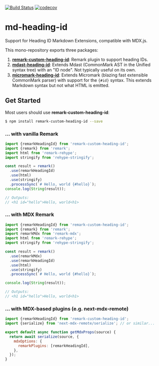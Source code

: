 [![Build Status](https://github.com/Eyas/md-heading-id/actions/workflows/ci.yml/badge.svg)](https://github.com/Eyas/md-heading-id/actions/workflows/ci.yml)
[![codecov](https://codecov.io/gh/Eyas/md-heading-id/branch/main/graph/badge.svg?token=BAF7ARB105)](https://codecov.io/gh/Eyas/md-heading-id)

# md-heading-id

Support for Heading ID Markdown Extensions, compatible with MDX.js.

This mono-repository exports three packages:

1. **[remark-custom-heading-id](./packages/remark-custom-heading-id/)**: Remark
   plugin to support heading IDs.
2. **[mdast-heading-id](./packages/mdast-heading-id)**: Extends Mdast
   (CommonMark AST in the Unified syntax tree) with an "ID node". Not typically
   useful on its own.
3. **[micromark-heading-id](./packages/micromark-heading-id)**: Extends
   Micromark (blazing fast extensible CommonMark parser) with support for the
   `{#id}` syntax. This extends Markdown syntax but not what HTML is emitted.

## Get Started

Most users should use **remark-custom-heading-id**:

```bash
$ npm install remark-custom-heading-id --save
```

### ... with vanilla Remark

```js
import {remarkHeadingId} from 'remark-custom-heading-id';
import {remark} from 'remark';
import html from 'remark-rehype';
import stringify from 'rehype-stringify';

const result = remark()
  .use(remarkHeadingId)
  .use(html)
  .use(stringify)
  .processSync(`# Hello, world {#hello}`);
console.log(String(result));

// Outputs:
// <h1 id="hello">Hello, world<h1>
```

### ... with MDX Remark

```js
import {remarkHeadingId} from 'remark-custom-heading-id';
import {remark} from 'remark';
import remarkMdx from 'remark-mdx';
import html from 'remark-rehype';
import stringify from 'rehype-stringify';

const result = remark()
  .use(remarkMdx)
  .use(remarkHeadingId)
  .use(html)
  .use(stringify)
  .processSync(`# Hello, world {#hello}`);

console.log(String(result));

// Outputs:
// <h1 id="hello">Hello, world<h1>
```

### ... with MDX-based plugins (e.g. next-mdx-remote)

```js
import {remarkHeadingId} from 'remark-custom-heading-id';
import {serialize} from 'next-mdx-remote/serialize'; // or similar...

export default async function getMdxProps(source) {
  return await serialize(source, {
    mdxOptions: {
      remarkPlugins: [remarkHeadingId],
    },
  });
}
```
